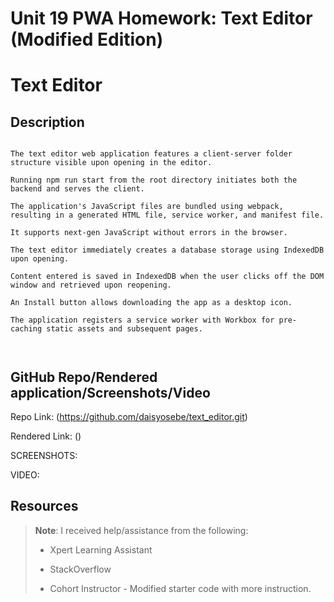# Unit 19 PWA Homework: Text Editor (Modified Edition)

# Text Editor
## Description

```

The text editor web application features a client-server folder structure visible upon opening in the editor. 

Running npm run start from the root directory initiates both the backend and serves the client.

The application's JavaScript files are bundled using webpack, resulting in a generated HTML file, service worker, and manifest file.

It supports next-gen JavaScript without errors in the browser. 

The text editor immediately creates a database storage using IndexedDB upon opening. 

Content entered is saved in IndexedDB when the user clicks off the DOM window and retrieved upon reopening. 

An Install button allows downloading the app as a desktop icon. 

The application registers a service worker with Workbox for pre-caching static assets and subsequent pages. 

        
```

## GitHub Repo/Rendered application/Screenshots/Video

Repo Link: (https://github.com/daisyosebe/text_editor.git)

Rendered Link: ()

SCREENSHOTS:


VIDEO:


## Resources

> **Note**: I received help/assistance from the following: 
> 
> * Xpert Learning Assistant 
>
> * StackOverflow 
>
> * Cohort Instructor - Modified starter code with more instruction. 



